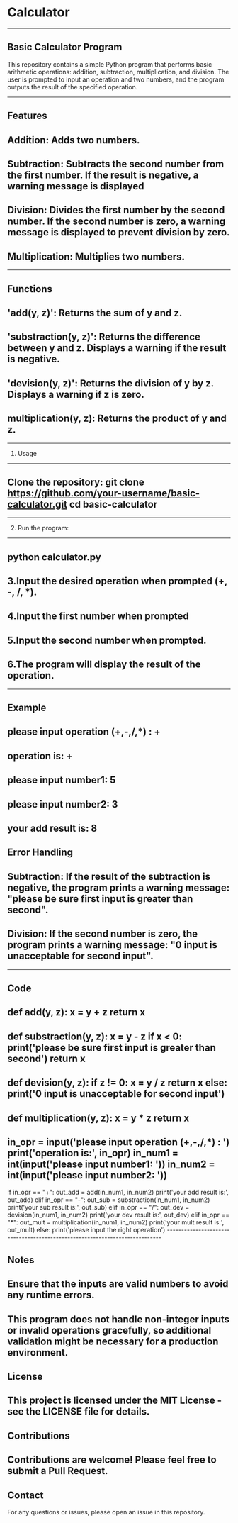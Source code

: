 # Calculator
-------------------------------
Basic Calculator Program
-------------------------------
This repository contains a simple Python program that performs basic arithmetic operations: addition, subtraction, multiplication, and division. The user is prompted to input an operation and two numbers, and the program outputs the result of the specified operation.

--------------------------
Features
------------------------
Addition: Adds two numbers.
---------------------------------
Subtraction: Subtracts the second number from the first number. If the result is negative, a warning message is displayed
------------------------------------------

Division: Divides the first number by the second number. If the second number is zero, a warning message is displayed to prevent division by zero.
------------------------------------------------------------------

Multiplication: Multiplies two numbers.
------------------------------------------------------------------

------------------------------------------
Functions
-------------------------------------------
'add(y, z)': Returns the sum of y and z.
---------------------------------------------

'substraction(y, z)': Returns the difference between y and z. Displays a warning if the result is negative.
-----------------------------------------------------

'devision(y, z)': Returns the division of y by z. Displays a warning if z is zero.
----------------------------------------------------------

multiplication(y, z): Returns the product of y and z.
-------------------------------------------------------

-----------------------------------------
1. Usage
-------------------------------------------
Clone the repository:
git clone https://github.com/your-username/basic-calculator.git
cd basic-calculator
---------------------------------------------------------

----------------------------------------------------------------
2. Run the program:
--------------------------------------------------------------
python calculator.py
---------------------------------
3.Input the desired operation when prompted (+, -, /, *).
----------------------------------
4.Input the first number when prompted
------------------------------------------
5.Input the second number when prompted.
-----------------------------------
6.The program will display the result of the operation.
--------------------------------------
--------------------------------
Example
-------------------------------
please input operation (+,-,/,*) : +
---------------------------------
operation is: +
-----------------------------
please input number1: 5
------------------------------
please input number2: 3
--------------------------------
your add result is: 8
----------------------------------------------------------------

Error Handling
----------------------------------------------------------------

Subtraction: If the result of the subtraction is negative, the program prints a warning message: "please be sure first input is greater than second".
----------------------------------------------------------------------------

Division: If the second number is zero, the program prints a warning message: "0 input is unacceptable for second input".
----------------------------------------------------------------------------

----------------------------------------------------------------------------
Code
----------------------------------------------------------------------------
def add(y, z):
    x = y + z
    return x
----------------------------------------------------------------------------
def substraction(y, z):
    x = y - z
    if x < 0:
        print('please be sure first input is greater than second')
    return x
----------------------------------------------------------------------------
def devision(y, z):
    if z != 0:
        x = y / z
        return x
    else:
        print('0 input is unacceptable for second input')
----------------------------------------------------------------------------
def multiplication(y, z):
    x = y * z
    return x
----------------------------------------------------------------------------
in_opr = input('please input operation (+,-,/,*) : ')
print('operation is:', in_opr)
in_num1 = int(input('please input number1: '))
in_num2 = int(input('please input number2: '))
----------------------------------------------------------------------------
if in_opr == "+":
    out_add = add(in_num1, in_num2)
    print('your add result is:', out_add)
elif in_opr == "-":
    out_sub = substraction(in_num1, in_num2)
    print('your sub result is:', out_sub)
elif in_opr == "/":
    out_dev = devision(in_num1, in_num2)
    print('your dev result is:', out_dev)
elif in_opr == "*":
    out_mult = multiplication(in_num1, in_num2)
    print('your mult result is:', out_mult)
else:
    print('please input the right operation')
    ----------------------------------------------------------------------------
    
Notes
----------------------------------------------------------------------------
Ensure that the inputs are valid numbers to avoid any runtime errors.
----------------------------------------------------------------------------
This program does not handle non-integer inputs or invalid operations gracefully, so additional validation might be necessary for a production environment.
----------------------------------------------------------------------------

License
----------------------------------------------------------------------------
This project is licensed under the MIT License - see the LICENSE file for details.
----------------------------------------------------------------------------

Contributions
----------------------------------------------------------------------------
Contributions are welcome! Please feel free to submit a Pull Request.
----------------------------------------------------------------------------

Contact
----------------------------------------------------------------------------
For any questions or issues, please open an issue in this repository.

